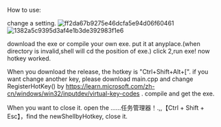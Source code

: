 How to use:

change a setting.
![ff2da67b9275e46dcfa5e94d06f60461](https://github.com/user-attachments/assets/90b0d24a-06a9-42b4-8545-d7c2dd6044cb)
![1382a5c9395d3af4e1b3de392983f1e6](https://github.com/user-attachments/assets/aafa767c-e05a-4677-87ae-0e8d8f3a8999)

download the exe or compile your own exe.
put it at anyplace.(when directory is invalid,shell will cd the position of exe.)
click 2,run exe!
now hotkey worked.


When you download the release, the hotkey is "Ctrl+Shift+Alt+[".
if you want change another key, please download main.cpp and 
change RegisterHotKey() by https://learn.microsoft.com/zh-cn/windows/win32/inputdev/virtual-key-codes .
compile and get the exe.

When you want to close it.
open the ......任务管理器！.,,【Ctrl + Shift + Esc】，find the newShellbyHotkey, close it.
